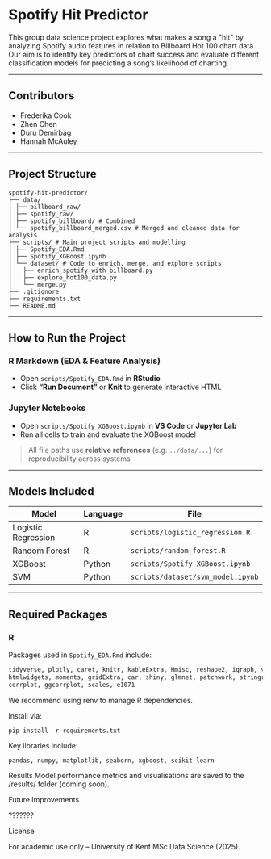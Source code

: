# Spotify Hit Predictor

This group data science project explores what makes a song a "hit" by analyzing Spotify audio features in relation to Billboard Hot 100 chart data. Our aim is to identify key predictors of chart success and evaluate different classification models for predicting a song’s likelihood of charting.

---

## Contributors

- Frederika Cook  
- Zhen Chen  
- Duru Demirbag  
- Hannah McAuley

---

## Project Structure

```
spotify-hit-predictor/
├── data/
│ ├── billboard_raw/
│ ├── spotify_raw/
│ ├── spotify_billboard/ # Combined
│ └── spotify_billboard_merged.csv # Merged and cleaned data for analysis
├── scripts/ # Main project scripts and modelling
│ ├── Spotify_EDA.Rmd
│ ├── Spotify_XGBoost.ipynb
│ └── dataset/ # Code to enrich, merge, and explore scripts
│   ├── enrich_spotify_with_billboard.py
│   ├── explore_hot100_data.py
│   └── merge.py
├── .gitignore
├── requirements.txt
└── README.md
```

---

## How to Run the Project

### R Markdown (EDA & Feature Analysis)
- Open `scripts/Spotify_EDA.Rmd` in **RStudio**
- Click **“Run Document”** or **Knit** to generate interactive HTML

### Jupyter Notebooks
- Open `scripts/Spotify_XGBoost.ipynb` in **VS Code** or **Jupyter Lab**
- Run all cells to train and evaluate the XGBoost model

> All file paths use **relative references** (e.g. `../data/...`) for reproducibility across systems

---

## Models Included

| Model                | Language | File                                  |
|---------------------|----------|---------------------------------------|
| Logistic Regression | R        | `scripts/logistic_regression.R`       |
| Random Forest       | R        | `scripts/random_forest.R`             |
| XGBoost             | Python   | `scripts/Spotify_XGBoost.ipynb`       |
| SVM                 | Python   | `scripts/dataset/svm_model.ipynb`     |

---

## Required Packages

### R
Packages used in `Spotify_EDA.Rmd` include:

```r
tidyverse, plotly, caret, knitr, kableExtra, Hmisc, reshape2, igraph, visNetwork,
htmlwidgets, moments, gridExtra, car, shiny, glmnet, patchwork, stringr, qqplotr,
corrplot, ggcorrplot, scales, e1071
```

We recommend using renv to manage R dependencies.

Install via:

```
pip install -r requirements.txt
```

Key libraries include:

```
pandas, numpy, matplotlib, seaborn, xgboost, scikit-learn
```

Results
Model performance metrics and visualisations are saved to the /results/ folder (coming soon).

Future Improvements

???????

License

For academic use only – University of Kent MSc Data Science (2025).

